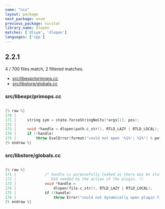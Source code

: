 ```yaml
---
name: "nix"
layout: package
next_package: nnvm
previous_package: nicstat
library_name: dlopen
matches: ['dlsym', 'dlopen']
languages: ['cpp']
---
```

## 2.2.1
4 / 700 files match, 2 filtered matches.

 - [src/libexpr/primops.cc](#srclibexprprimopscc)
 - [src/libstore/globals.cc](#srclibstoreglobalscc)

### src/libexpr/primops.cc

```cpp

{% raw %}
170 | 
171 |     string sym = state.forceStringNoCtx(*args[1], pos);
172 | 
173 |     void *handle = dlopen(path.c_str(), RTLD_LAZY | RTLD_LOCAL);
174 |     if (!handle)
175 |         throw EvalError(format("could not open '%1%': %2%") % path % dlerror());
{% endraw %}

```
### src/libstore/globals.cc

```cpp

{% raw %}
171 |             /* handle is purposefully leaked as there may be state in the
172 |                DSO needed by the action of the plugin. */
173 |             void *handle =
174 |                 dlopen(file.c_str(), RTLD_LAZY | RTLD_LOCAL);
175 |             if (!handle)
176 |                 throw Error("could not dynamically open plugin file '%s': %s", file, dlerror());
{% endraw %}

```